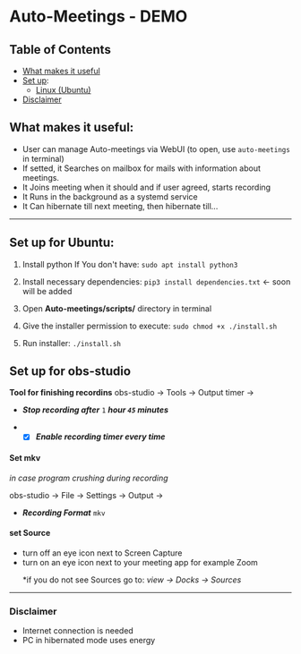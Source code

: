 # Auto-Meetings - DEMO

## Table of Contents
- [What makes it useful](#1)
- [Set up](#set-up):
  - [Linux (Ubuntu)](#L)
 - [Disclaimer](#Disclaimer)

<a name="1"> <a/>
## What makes it useful:
- User can manage Auto-meetings via WebUI (to open, use `auto-meetings` in terminal)
- If setted, it Searches on mailbox for mails with information about meetings.
- It Joins meeting when it should and if user agreed, starts recording
- It Runs in the background as a systemd service
- It Can hibernate till next meeting, then hibernate till...

-------------------------------------------------
<a name="set-up"> </a> 
<a name="L"> </a> 
## Set up for Ubuntu:
1. Install python If You don't have: `sudo apt install python3` <p>
1. Install necessary dependencies: `pip3 install dependencies.txt` <- soon will be added <p>
1. Open **Auto-meetings/scripts/** directory in terminal  <p>
1. Give the installer permission to execute: `sudo chmod +x ./install.sh` <p>
1. Run installer: `./install.sh` <p>


## Set up for obs-studio

**Tool for finishing recordins**
obs-studio -> Tools -> Output timer -> <p>
- ***Stop recording after*** `1` ***hour `45` minutes*** <p>
- - [x] ***Enable recording timer every time***

#### Set mkv 
*in case program crushing during recording*<p>
obs-studio -> File -> Settings -> Output -> <p>
- ***Recording Format*** `mkv`

#### set Source
- turn off an eye icon next to Screen Capture
- turn on an eye icon next to your meeting app for example Zoom <p>
 *if you do not see Sources go to: *view -> Docks -> Sources*

 ---------------------------------------------------------
 
<a name="Disclaimer"> <a/>
### Disclaimer

- Internet connection is needed
- PC in hibernated mode uses energy
